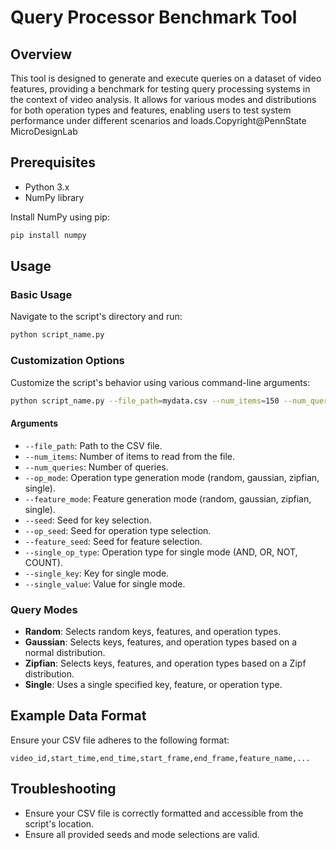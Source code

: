 # Query Processor Benchmark Tool

## Overview

This tool is designed to generate and execute queries on a dataset of video features, providing a benchmark for testing query processing systems in the context of video analysis. It allows for various modes and distributions for both operation types and features, enabling users to test system performance under different scenarios and loads.Copyright@PennState MicroDesignLab

## Prerequisites

- Python 3.x
- NumPy library

Install NumPy using pip:

```bash
pip install numpy
```

## Usage

### Basic Usage

Navigate to the script's directory and run:

```bash
python script_name.py
```

### Customization Options

Customize the script's behavior using various command-line arguments:

```bash
python script_name.py --file_path=mydata.csv --num_items=150 --num_queries=10 --op_mode=gaussian --feature_mode=zipfian --seed=42 --op_seed=43 --feature_seed=44
```

#### Arguments

- `--file_path`: Path to the CSV file.
- `--num_items`: Number of items to read from the file.
- `--num_queries`: Number of queries.
- `--op_mode`: Operation type generation mode (random, gaussian, zipfian, single).
- `--feature_mode`: Feature generation mode (random, gaussian, zipfian, single).
- `--seed`: Seed for key selection.
- `--op_seed`: Seed for operation type selection.
- `--feature_seed`: Seed for feature selection.
- `--single_op_type`: Operation type for single mode (AND, OR, NOT, COUNT).
- `--single_key`: Key for single mode.
- `--single_value`: Value for single mode.

### Query Modes

- **Random**: Selects random keys, features, and operation types.
- **Gaussian**: Selects keys, features, and operation types based on a normal distribution.
- **Zipfian**: Selects keys, features, and operation types based on a Zipf distribution.
- **Single**: Uses a single specified key, feature, or operation type.

## Example Data Format

Ensure your CSV file adheres to the following format:

```plaintext
video_id,start_time,end_time,start_frame,end_frame,feature_name,...
```

## Troubleshooting

- Ensure your CSV file is correctly formatted and accessible from the script's location.
- Ensure all provided seeds and mode selections are valid.
